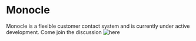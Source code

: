 # Monocle

Monocle is a flexible customer contact system and is currently under active development. Come join the discussion ![here]("https://github.com/hevey/Monocle/discussions")
